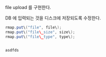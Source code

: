 file upload 를 구현한다.

DB 에 입력되는 것을 디스크에 저장되도록 수정한다.

```java
rmap.put\("file", file\);
rmap.put\("file\_size", size\);
rmap.put\("file\_type", type\);
```

```java

asdfds

```



